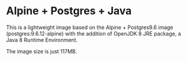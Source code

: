 # Alpine + Postgres + Java

This is a lightweight image based on the Alpine + Postgres9.6 image (postgres:9.6.12-alpine) with the addition of OpenJDK 8 JRE package, a Java 8 Runtime Environment.

The image size is just 117MB.
